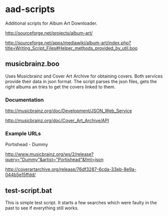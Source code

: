 aad-scripts
===========
Additional scripts for Album Art Downloader.

http://sourceforge.net/projects/album-art/

http://sourceforge.net/apps/mediawiki/album-art/index.php?title=Writing_Script_Files#Helper_methods_provided_by_util.boo


musicbrainz.boo
--------
Uses Musicbrainz and Cover Art Archive for obtaining covers. Both services provide their data in json format. The script parses the json files, gets the right albums an tries to get the covers linked to them.

### Documentation
http://musicbrainz.org/doc/Development/JSON_Web_Service

http://musicbrainz.org/doc/Cover_Art_Archive/API

### Example URLs
Portishead - Dummy

http://www.musicbrainz.org/ws/2/release?query="Dummy"&artist="Portishead"&fmt=json

http://coverartarchive.org/release/76df3287-6cda-33eb-8e9a-044b5e15ffdd/


test-script.bat
--------
This is simple test script. It starts a few searches which were faulty in the past to see if everything still works.
